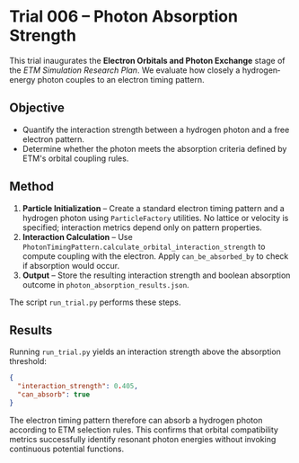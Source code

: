 # Trial 006 – Photon Absorption Strength

This trial inaugurates the **Electron Orbitals and Photon Exchange** stage of the *ETM Simulation Research Plan*.  We evaluate how closely a hydrogen‐energy photon couples to an electron timing pattern.

## Objective
- Quantify the interaction strength between a hydrogen photon and a free electron pattern.
- Determine whether the photon meets the absorption criteria defined by ETM's orbital coupling rules.

## Method
1. **Particle Initialization** – Create a standard electron timing pattern and a hydrogen photon using `ParticleFactory` utilities.  No lattice or velocity is specified; interaction metrics depend only on pattern properties.
2. **Interaction Calculation** – Use `PhotonTimingPattern.calculate_orbital_interaction_strength` to compute coupling with the electron.  Apply `can_be_absorbed_by` to check if absorption would occur.
3. **Output** – Store the resulting interaction strength and boolean absorption outcome in `photon_absorption_results.json`.

The script `run_trial.py` performs these steps.

## Results
Running `run_trial.py` yields an interaction strength above the absorption threshold:

```json
{
  "interaction_strength": 0.405,
  "can_absorb": true
}
```

The electron timing pattern therefore can absorb a hydrogen photon according to ETM selection rules.  This confirms that orbital compatibility metrics successfully identify resonant photon energies without invoking continuous potential functions.
